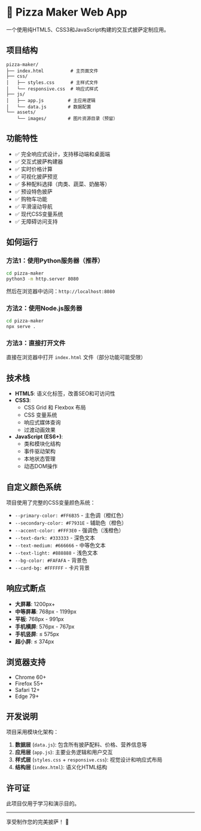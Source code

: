 # 🍕 Pizza Maker Web App

一个使用纯HTML5、CSS3和JavaScript构建的交互式披萨定制应用。

## 项目结构

```
pizza-maker/
├── index.html          # 主页面文件
├── css/
│   ├── styles.css      # 主样式文件
│   └── responsive.css  # 响应式样式
├── js/
│   ├── app.js         # 主应用逻辑
│   └── data.js        # 数据配置
└── assets/
    └── images/        # 图片资源目录（预留）
```

## 功能特性

- ✅ 完全响应式设计，支持移动端和桌面端
- ✅ 交互式披萨构建器
- ✅ 实时价格计算
- ✅ 可视化披萨预览
- ✅ 多种配料选择（肉类、蔬菜、奶酪等）
- ✅ 预设特色披萨
- ✅ 购物车功能
- ✅ 平滑滚动导航
- ✅ 现代CSS变量系统
- ✅ 无障碍访问支持

## 如何运行

### 方法1：使用Python服务器（推荐）
```bash
cd pizza-maker
python3 -m http.server 8080
```
然后在浏览器中访问：`http://localhost:8080`

### 方法2：使用Node.js服务器
```bash
cd pizza-maker
npx serve .
```

### 方法3：直接打开文件
直接在浏览器中打开 `index.html` 文件（部分功能可能受限）

## 技术栈

- **HTML5**: 语义化标签，改善SEO和可访问性
- **CSS3**: 
  - CSS Grid 和 Flexbox 布局
  - CSS 变量系统
  - 响应式媒体查询
  - 过渡动画效果
- **JavaScript (ES6+)**:
  - 类和模块化结构
  - 事件驱动架构
  - 本地状态管理
  - 动态DOM操作

## 自定义颜色系统

项目使用了完整的CSS变量颜色系统：

- `--primary-color: #FF6B35` - 主色调（橙红色）
- `--secondary-color: #F7931E` - 辅助色（橙色）
- `--accent-color: #FFF3E0` - 强调色（浅橙色）
- `--text-dark: #333333` - 深色文本
- `--text-medium: #666666` - 中等色文本
- `--text-light: #888888` - 浅色文本
- `--bg-color: #FAFAFA` - 背景色
- `--card-bg: #FFFFFF` - 卡片背景

## 响应式断点

- **大屏幕**: 1200px+
- **中等屏幕**: 768px - 1199px
- **平板**: 768px - 991px
- **手机横屏**: 576px - 767px
- **手机竖屏**: ≤ 575px
- **超小屏**: ≤ 374px

## 浏览器支持

- Chrome 60+
- Firefox 55+
- Safari 12+
- Edge 79+

## 开发说明

项目采用模块化架构：

1. **数据层** (`data.js`): 包含所有披萨配料、价格、营养信息等
2. **应用层** (`app.js`): 主要业务逻辑和用户交互
3. **样式层** (`styles.css` + `responsive.css`): 视觉设计和响应式布局
4. **结构层** (`index.html`): 语义化HTML结构

## 许可证

此项目仅用于学习和演示目的。

---

享受制作您的完美披萨！ 🍕